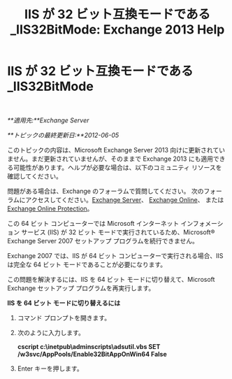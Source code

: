 ﻿---
title: 'IIS が 32 ビット互換モードである_IIS32BitMode: Exchange 2013 Help'
TOCTitle: IIS が 32 ビット互換モードである_IIS32BitMode
ms:assetid: 742dfc32-353c-46a2-830e-68aed6a68ce0
ms:mtpsurl: https://technet.microsoft.com/ja-jp/library/ms.exch.setupreadiness.iis32bitmode(v=EXCHG.150)
ms:contentKeyID: 48269653
ms.date: 04/24/2018
mtps_version: v=EXCHG.150
ms.translationtype: HT
---

# IIS が 32 ビット互換モードである\_IIS32BitMode

 

_**適用先:**Exchange Server_

_**トピックの最終更新日:**2012-06-05_

このトピックの内容は、Microsoft Exchange Server 2013 向けに更新されていません。まだ更新されていませんが、そのままで Exchange 2013 にも適用できる可能性があります。ヘルプが必要な場合は、以下のコミュニティ リソースを確認してください。

問題がある場合は、Exchange のフォーラムで質問してください。 次のフォーラムにアクセスしてください。[Exchange Server](https://go.microsoft.com/fwlink/p/?linkid=60612)、 [Exchange Online](https://go.microsoft.com/fwlink/p/?linkid=267542)、 または [Exchange Online Protection](https://go.microsoft.com/fwlink/p/?linkid=285351)。

この 64 ビット コンピューターでは Microsoft インターネット インフォメーション サービス (IIS) が 32 ビット モードで実行されているため、Microsoft® Exchange Server 2007 セットアップ プログラムを続行できません。

Exchange 2007 では、IIS が 64 ビット コンピューターで実行される場合、IIS は完全な 64 ビット モードであることが必要になります。

この問題を解決するには、IIS を 64 ビット モードに切り替えて、Microsoft Exchange セットアップ プログラムを再実行します。

**IIS を 64 ビット モードに切り替えるには**

1.  コマンド プロンプトを開きます。

2.  次のように入力します。
    
    **cscript c:\\inetpub\\adminscripts\\adsutil.vbs SET /w3svc/AppPools/Enable32BitAppOnWin64 False**

3.  Enter キーを押します。

